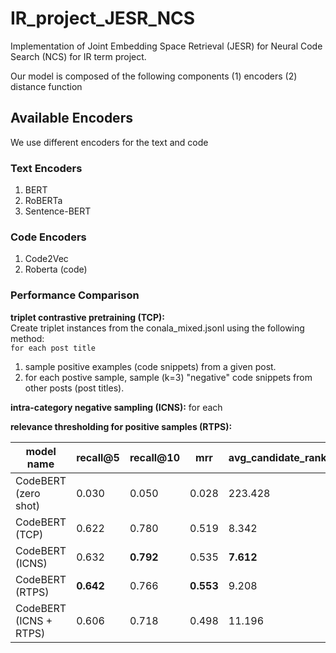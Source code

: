 # IR_project_JESR_NCS
Implementation of Joint Embedding Space Retrieval (JESR) for Neural Code Search (NCS) for IR term project.

Our model is composed of the following components (1) encoders (2) distance function
## Available Encoders
We use different encoders for the text and code

### Text Encoders
1. BERT
2. RoBERTa
3. Sentence-BERT

### Code Encoders
1. Code2Vec
2. Roberta (code)

### Performance Comparison

**triplet contrastive pretraining (TCP):** <br>
Create triplet instances from the conala_mixed.jsonl using the following method: <br>
```for each post title``` <br>
1) sample positive examples (code snippets) from a given post. <br>
2) for each postive sample, sample (k=3) "negative" code snippets from other posts (post titles). <br>

**intra-category negative sampling (ICNS):** 
for each

**relevance thresholding for positive samples (RTPS):** 


|model name|recall@5|recall@10|mrr|avg_candidate_rank|avg_best_candidate_rank|
|---|---|---|---|---|---|
|CodeBERT (zero shot)|0.030|0.050|0.028|223.428|204.353|
|CodeBERT (TCP)|0.622|0.780|0.519|8.342|6.115|
|CodeBERT (ICNS)|0.632|**0.792**|0.535|**7.612**|**5.501**|
|CodeBERT (RTPS)|**0.642**|0.766|**0.553**|9.208|7.049|
|CodeBERT (ICNS + RTPS)|0.606|0.718|0.498|11.196|7.707|

<!-- |model name|recall@5|recall@10|avg_candidate_rank|avg_best_candidate_rank|mrr|
|---|---|---|---|---|---|
|CodeBERT_zero_shot|0.030|0.050|223.428|204.353|0.028|
|triplet_CodeBERT|0.622|0.780|8.342|6.115|0.519|
|triplet_CodeBERT_intra_categ_neg|0.632|**0.792**|**7.612**|**5.501**|0.535|
|triplet_CodeBERT_rel_thresh|**0.642**|0.766|9.208|7.049|**0.553**|
|triplet_CodeBERT_rel_thresh_intra_categ_neg|0.606|0.718|11.196|7.707|0.498|

|model name|recall@5|recall@10|avg_candidate_rank|avg_best_candidate_rank|mrr|
|---|---|---|---|---|---|
|CodeBERT_zero_shot|0.030|0.050|223.428|204.353|0.028|
|triplet_CodeBERT|0.622|0.780|8.342|6.115|0.519|
|triplet_CodeBERT_intra_categ_neg|0.632|0.792|7.612|5.501|0.535|
|triplet_CodeBERT_rel_thresh|0.642|0.766|9.208|7.049|0.553|
|triplet_CodeBERT_rel_thresh_intra_categ_neg|0.592|0.736|10.400|7.036|0.492|

|model name|recall@5|recall@10|avg_candidate_rank|avg_best_candidate_rank|mrr|
|---|---|---|---|---|---|
|CodeBERT_zero_shot|0.030|0.050|223.428|204.353|0.028|
|triplet_CodeBERT|0.622|0.780|8.342|6.115|0.519|
|triplet_CodeBERT_intra_categ_neg|0.622|**0.788**|**7.558**|**5.162**|0.542|
|triplet_CodeBERT_rel_thresh|**0.642**|0.766|9.208|7.049|**0.553**|
|triplet_CodeBERT_rel_thresh_intra_categ_neg|0.592|0.736|10.400|7.036|0.492|

|model name|recall@5|recall@10|avg_candidate_rank|avg_best_candidate_rank|mrr|
|---|---|---|---|---|---|
|CodeBERT_zero_shot|0.030|0.050|223.428|204.353|0.028|
|triplet_CodeBERT|0.622|0.780|8.342|6.115|0.519|
|triplet_CodeBERT_intra_categ_neg|0.666|0.774|7.782|5.436|0.548|
|triplet_CodeBERT_rel_thresh|0.642|0.766|9.208|7.049|0.553|
|triplet_CodeBERT_rel_thresh_intra_categ_neg|0.572|0.734|10.050|6.910|0.475| -->